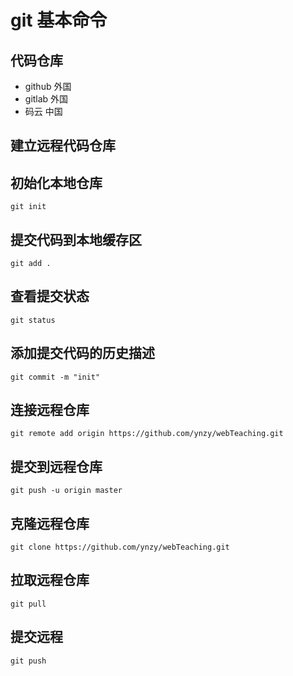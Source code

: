 
# git 基本命令

## 代码仓库
* github 外国
* gitlab 外国
* 码云  中国

## 建立远程代码仓库

## 初始化本地仓库
```shell
git init
```
## 提交代码到本地缓存区
```shell
git add .
```
## 查看提交状态
```shell
git status
```
## 添加提交代码的历史描述
```shell
git commit -m "init"
```
## 连接远程仓库
```shell
git remote add origin https://github.com/ynzy/webTeaching.git
```
## 提交到远程仓库
```shell
git push -u origin master
```

## 克隆远程仓库
```shell
git clone https://github.com/ynzy/webTeaching.git
```

## 拉取远程仓库
```shell
git pull
```

## 提交远程
```shell
git push
```

